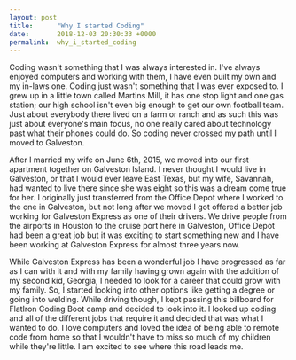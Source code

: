 ```yaml
---
layout: post
title:      "Why I started Coding"
date:       2018-12-03 20:30:33 +0000
permalink:  why_i_started_coding
---
```



Coding wasn't something that I was always interested in. I've always enjoyed computers and working with them, I have even built my own and my in-laws one. Coding just wasn't something that I was ever exposed to. I grew up in a little town called Martins Mill, it has one stop light and one gas station; our high school isn't even big enough to get our own football team. Just about everybody there lived on a farm or ranch and as such this was just about everyone's main focus, no one really cared about technology past what their phones could do. So coding never crossed my path until I moved to Galveston.

After I married my wife on June 6th, 2015, we moved into our first apartment together on Galveston Island. I never thought I would live in Galveston, or that I would ever leave East Texas, but my wife, Savannah, had wanted to live there since she was eight so this was a dream come true for her. I originally just transferred from the Office Depot where I worked to the one in Galveston, but not long after we moved I got offered a better job working for Galveston Express as one of their drivers. We drive people from the airports in Houston to the cruise port here in Galveston, Office Depot had been a great job but it was exciting to start something new and I have been working at Galveston Express for almost three years now.

While Galveston Express has been a wonderful job I have progressed as far as I can with it and with my family having grown again with the addition of my second kid, Georgia, I needed to look for a career that could grow with my family. So, I started looking into other options like getting a degree or going into welding. While driving though, I kept passing this billboard for FlatIron Coding Boot camp and decided to look into it. I looked up coding and all of the different jobs that require it and decided that was what I wanted to do. I love computers and loved the idea of being able to remote code from home so that I wouldn't have to miss so much of my children while they're little. I am excited to see where this road leads me.
